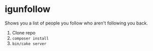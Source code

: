# igunfollow
Shows you a list of people you follow who aren't following you back.

1. Clone repo
2. `composer install`
3. `bin/cake server`
